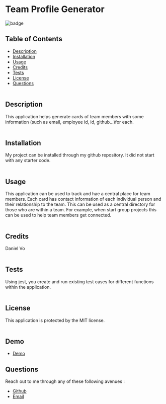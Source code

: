 # Team Profile Generator

![badge](https://img.shields.io/badge/license-MIT-green)

## Table of Contents
* [Description](#description)
* [Installation](#installation)
* [Usage](#usage)
* [Credits](#credits)
* [Tests](#tests)
* [License](#license)
* [Questions](#questions)
<br><br>


## Description
This application helps generate cards of team members with some information (such as email, employee id, id, github...)for each. 
<br><br>

## Installation
My project can be installed through my github repository. It did not start with any starter code. 
<br><br>

## Usage
This application can be used to track and hae a central place for team members. Each card has contact information of each individual person and their relationship to the team. This can be used as a central directory for those who are within a team. For example, when start group projects this can be used to help team members get connected. 
<br><br>

## Credits
Daniel Vo
<br><br>

## Tests
Using jest, you create and run existing test cases for different functions within the application. 
<br><br>

## License 
This application is protected by the MIT license. 
<br><br>

## Demo 
- [Demo](https://watch.screencastify.com/v/WtxmqDMgk57Va5SOyZgg)

## Questions
Reach out to me through any of these following avenues :
- [Github](https://github.com/danielvo1) 
- [Email](danielvo504@gmail.com)
<br><br>
